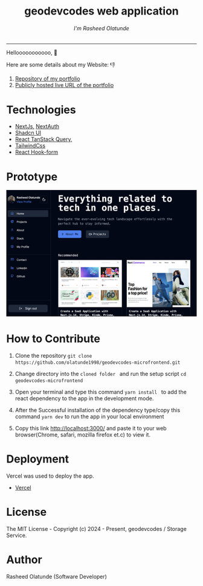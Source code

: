 <div align="center">
<h1>geodevcodes web application</h1>
<h6><i>I'm Rasheed Olatunde</i></h6>
<hr />
</div>

Hellooooooooooo, 👋 

Here are some details about my Website: 👎

1.  [Repository of my portfolio](https://github.com/olatunde1998/geodevcodes-microfrontend)
2.  [Publicly hosted live URL of the portfolio](https://geodevcodes.vercel.app/)

# Technologies

- [NextJs,](https://nextjs.org/) [NextAuth](https://next-auth.js.org/)
- [Shadcn UI](https://ui.shadcn.com/)
- [React TanStack Query,](https://tanstack.com/query/latest)
- [TailwindCss](https://tailwindcss.com/)
- [React Hook-form](https://react-hook-form.com/)

# Prototype

![Minion](public/prototype.png)

# How to Contribute

1. Clone the repository
   `git clone https://github.com/olatunde1998/geodevcodes-microfrontend.git`

2. Change directory into the `cloned folder ` and run the setup script
   `cd geodevcodes-microfrontend`

3. Open your terminal and type this command `yarn install ` to add the react dependency to the app in the development mode.

4. After the Successful installation of the dependency type/copy this command `yarn dev` to run the app in your local environment

5. Copy this link [http://localhost:3000/](http://localhost:3000/) and paste it to your web browser(Chrome, safari, mozilla firefox et.c) to view it.

# Deployment

Vercel was used to deploy the app.

- [Vercel](https://vercel.com/dashboard)

# License

The MIT License - Copyright (c) 2024 - Present, geodevcodes / Storage Service.

# Author

Rasheed Olatunde (Software Developer)
